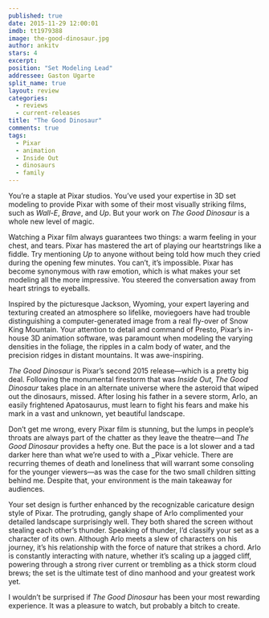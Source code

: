 ```yaml
---
published: true
date: 2015-11-29 12:00:01
imdb: tt1979388
image: the-good-dinosaur.jpg
author: ankitv
stars: 4
excerpt: 
position: "Set Modeling Lead"
addressee: Gaston Ugarte
split_name: true
layout: review
categories: 
  - reviews
  - current-releases
title: "The Good Dinosaur"
comments: true
tags: 
  - Pixar
  - animation
  - Inside Out
  - dinosaurs
  - family
---
```

You’re a staple at Pixar studios. You’ve used your expertise in 3D set modeling to provide Pixar with some of their most visually striking films, such as _Wall-E_, _Brave_, and _Up_. But your work on _The Good Dinosaur_ is a whole new level of magic.

Watching a Pixar film always guarantees two things: a warm feeling in your chest, and tears. Pixar has mastered the art of playing our heartstrings like a fiddle. Try mentioning _Up_ to anyone without being told how much they cried during the opening few minutes. You can’t, it’s impossible. Pixar has become synonymous with raw emotion, which is what makes your set modeling all the more impressive. You steered the conversation away from heart strings to eyeballs. 

Inspired by the picturesque Jackson, Wyoming, your expert layering and texturing created an atmosphere so lifelike, moviegoers have had trouble distinguishing a computer-generated image from a real fly-over of Snow King Mountain. Your attention to detail and command of Presto, Pixar’s in-house 3D animation software, was paramount when modeling the varying densities in the foliage, the ripples in a calm body of water, and the precision ridges in distant mountains. It was awe-inspiring.

_The Good Dinosaur_ is Pixar’s second 2015 release—which is a pretty big deal. Following the monumental firestorm that was _Inside Out_, _The Good Dinosaur_ takes place in an alternate universe where the asteroid that wiped out the dinosaurs, missed. After losing his father in a severe storm, Arlo, an easily frightened Apatosaurus, must learn to fight his fears and make his mark in a vast and unknown, yet beautiful landscape. 

Don’t get me wrong, every Pixar film is stunning, but the lumps in people’s throats are always part of the chatter as they leave the theatre—and _The Good Dinosaur_ provides a hefty one. But the pace is a lot slower and a tad darker here than what we’re used to with a _Pixar vehicle. There are recurring themes of death and loneliness that will warrant some consoling for the younger viewers—as was the case for the two small children sitting behind me. Despite that, your environment is the main takeaway for audiences.

Your set design is further enhanced by the recognizable caricature design style of Pixar. The protruding, gangly shape of Arlo complimented your detailed landscape surprisingly well. They both shared the screen without stealing each other’s thunder. Speaking of thunder, I’d classify your set as a character of its own. Although Arlo meets a slew of characters on his journey, it’s his relationship with the force of nature that strikes a chord. Arlo is constantly interacting with nature, whether it’s scaling up a jagged cliff, powering through a strong river current or trembling as a thick storm cloud brews; the set is the ultimate test of dino manhood and your greatest work yet. 

I wouldn’t be surprised if _The Good Dinosaur_ has been your most rewarding experience. It was a pleasure to watch, but probably a bitch to create.